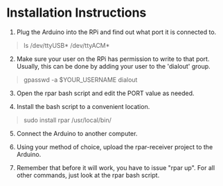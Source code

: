 Installation Instructions
=========================

1. Plug the Arduino into the RPi and find out what port it is connected to.
> ls /dev/ttyUSB* /dev/ttyACM*

2. Make sure your user on the RPi has permission to write to that port. Usually, this can be done by adding your user to the 'dialout' group.
> gpasswd -a $YOUR_USERNAME dialout

3. Open the rpar bash script and edit the PORT value as needed.

4. Install the bash script to a convenient location.
> sudo install rpar /usr/local/bin/

5. Connect the Arduino to another computer.

6. Using your method of choice, upload the rpar-receiver project to the Arduino.

7. Remember that before it will work, you have to issue "rpar up". For all other commands, just look at the rpar bash script.
